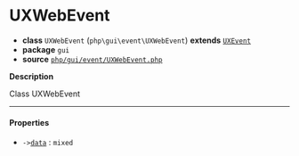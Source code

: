 # UXWebEvent

- **class** `UXWebEvent` (`php\gui\event\UXWebEvent`) **extends** [`UXEvent`](api-docs/classes/php/gui/event/UXEvent.md)
- **package** `gui`
- **source** [`php/gui/event/UXWebEvent.php`](./src/main/resources/JPHP-INF/sdk/php/gui/event/UXWebEvent.php)

**Description**

Class UXWebEvent

---

#### Properties

- `->`[`data`](#prop-data) : `mixed`